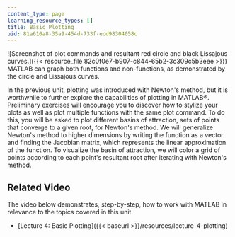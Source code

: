```yaml
---
content_type: page
learning_resource_types: []
title: Basic Plotting
uid: 81a610a8-35a9-454d-733f-ecd98304058c
---
```


![Screenshot of plot commands and resultant red circle and black Lissajous curves.]({{< resource_file 82c0f0e7-b907-c844-65b2-3c309c5b3eee >}})  
MATLAB can graph both functions and non-functions, as demonstrated by the circle and Lissajous curves.

In the previous unit, plotting was introduced with Newton's method, but it is worthwhile to further explore the capabilities of plotting in MATLAB®. Preliminary exercises will encourage you to discover how to stylize your plots as well as plot multiple functions with the same plot command. To do this, you will be asked to plot different basins of attraction, sets of points that converge to a given root, for Newton's method. We will generalize Newton's method to higher dimensions by writing the function as a vector and finding the Jacobian matrix, which represents the linear approximation of the function. To visualize the basin of attraction, we will color a grid of points according to each point's resultant root after iterating with Newton's method.

Related Video
-------------

The video below demonstrates, step-by-step, how to work with MATLAB in relevance to the topics covered in this unit.

*   [Lecture 4: Basic Plotting]({{< baseurl >}}/resources/lecture-4-plotting)